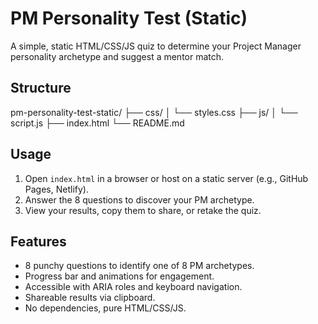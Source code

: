 # PM Personality Test (Static)

A simple, static HTML/CSS/JS quiz to determine your Project Manager personality archetype and suggest a mentor match.

## Structure

pm-personality-test-static/
├── css/
│   └── styles.css
├── js/
│   └── script.js
├── index.html
└── README.md


## Usage
1. Open `index.html` in a browser or host on a static server (e.g., GitHub Pages, Netlify).
2. Answer the 8 questions to discover your PM archetype.
3. View your results, copy them to share, or retake the quiz.

## Features
- 8 punchy questions to identify one of 8 PM archetypes.
- Progress bar and animations for engagement.
- Accessible with ARIA roles and keyboard navigation.
- Shareable results via clipboard.
- No dependencies, pure HTML/CSS/JS.